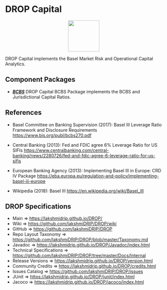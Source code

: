 # DROP Capital

<p align="center"><img src="https://github.com/lakshmiDRIP/DROP/blob/master/DRIP_Logo.gif?raw=true" width="100"></p>

DROP Capital implements the Basel Market Risk and Operational Capital Analytics.


## Component Packages

 * [***BCBS***](https://github.com/lakshmiDRIP/DROP/tree/master/src/main/java/org/drip/capital/bcbs)
 DROP Capital BCBS Package implements the BCBS and Jurisdictional Capital Ratios.


## References

 * Basel Committee on Banking Supervision (2017): Basel III Leverage Ratio Framework and Disclosure Requirements https://www.bis.org/publ/bcbs270.pdf

 * Central Banking (2013): Fed and FDIC agree 6% Leverage Ratio for US SIFIs https://www.centralbanking.com/central-banking/news/2280726/fed-and-fdic-agree-6-leverage-ratio-for-us-sifis

 * European Banking Agency (2013): Implementing Basel III in Europe: CRD IV Package https://eba.europa.eu/regulation-and-policy/implementing-basel-iii-europe

 * Wikipedia (2018): Basel III https://en.wikipedia.org/wiki/Basel_III


## DROP Specifications

 * Main                     => https://lakshmidrip.github.io/DROP/
 * Wiki                     => https://github.com/lakshmiDRIP/DROP/wiki
 * GitHub                   => https://github.com/lakshmiDRIP/DROP
 * Repo Layout Taxonomy     => https://github.com/lakshmiDRIP/DROP/blob/master/Taxonomy.md
 * Javadoc                  => https://lakshmidrip.github.io/DROP/Javadoc/index.html
 * Technical Specifications => https://github.com/lakshmiDRIP/DROP/tree/master/Docs/Internal
 * Release Versions         => https://lakshmidrip.github.io/DROP/version.html
 * Community Credits        => https://lakshmidrip.github.io/DROP/credits.html
 * Issues Catalog           => https://github.com/lakshmiDRIP/DROP/issues
 * JUnit                    => https://lakshmidrip.github.io/DROP/junit/index.html
 * Jacoco                   => https://lakshmidrip.github.io/DROP/jacoco/index.html
